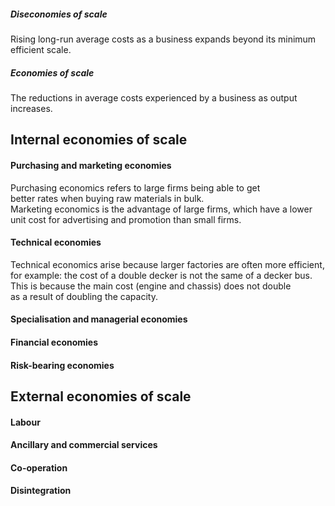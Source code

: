 ##### Diseconomies of scale
Rising long-run average costs as a business expands 
beyond its minimum efficient scale.

##### Economies of scale
The reductions in average costs experienced 
by a business as output increases.

## Internal economies of scale

#### Purchasing and marketing economies
Purchasing economics refers to large firms being able to get <br>
better rates when buying raw materials in bulk. <br>
Marketing economics is the advantage of large firms, which have a lower <br>
unit cost for advertising and promotion than small firms.

#### Technical economies

Technical economics arise because larger factories are often more efficient, <br>
for example: the cost of a double decker is not the same of a decker bus. <br>
This is because the main cost (engine and chassis) does not double <br>
as a result of doubling the capacity.

#### Specialisation and managerial economies

#### Financial economies

#### Risk-bearing economies

## External economies of scale

#### Labour

#### Ancillary and commercial services

#### Co-operation

#### Disintegration
